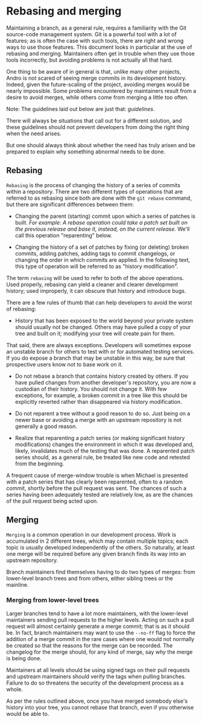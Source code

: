 <!-- SPDX-License-Identifier: MIT -->

# Rebasing and merging

Maintaining a branch, as a general rule, requires a familiarity
with the Git source-code management system.
Git is a powerful tool with a lot of features;
as is often the case with such tools, there are right and wrong ways to use those features.
This document looks in particular at the use of rebasing and merging.
Maintainers often get in trouble when they use those tools incorrectly,
but avoiding problems is not actually all that hard.

One thing to be aware of in general is that, unlike many other projects,
Andro is not scared of seeing merge commits in its development history.
Indeed, given the future-scaling of the project, avoiding merges would be nearly impossible.
Some problems encountered by maintainers result from a desire to avoid merges,
while others come from merging a little too often.

Note: The guidelines laid out below are just that: *guidelines*.

There will always be situations that call out for a different solution,
and these guidelines should not prevent developers
from doing the right thing when the need arises.

But one should always think about whether the need has truly arisen
and be prepared to explain why something abnormal needs to be done.

## Rebasing

``Rebasing`` is the process of changing the history of a series of commits within a repository.
There are two different types of operations that are referred to as rebasing
since both are done with the ``git rebase`` command,
but there are significant differences between them:

- Changing the parent (starting) commit upon which a series of patches is built.
  *For example: A rebase operation could take a patch set built on the previous release
  and base it, instead, on the current release.*
  We'll call this operation "reparenting" below.

- Changing the history of a set of patches by fixing (or deleting)
  broken commits, adding patches, adding tags to commit changelogs, or changing
  the order in which commits are applied.
  In the following text, this type of operation will be referred to as "history modification".

The term ``rebasing`` will be used to refer to both of the above operations.
Used properly, rebasing can yield a cleaner and clearer development history;
used improperly, it can obscure that history and introduce bugs.

There are a few rules of thumb that can help developers to avoid the worst of rebasing:

- History that has been exposed to the world beyond your private system should usually not be changed.
  Others may have pulled a copy of your tree and built on it;
  modifying your tree will create pain for them.

That said, there are always exceptions.
Developers will sometimes expose an unstable branch for others to test
with or for automated testing services.
If you do expose a branch that may be unstable in this way,
be sure that prospective users know not to base work on it.

- Do not rebase a branch that contains history created by others.
  If you have pulled changes from another developer's repository,
  you are now a custodian of their history. You should not change it.
  With few exceptions, for example, a broken commit in a tree like this
  should be explicitly reverted rather than disappeared via history modification.

- Do not reparent a tree without a good reason to do so.
  Just being on a newer base or avoiding a merge with an upstream repository
  is not generally a good reason.

- Realize that reparenting a patch series
  (or making significant history modifications) 
  changes the environment in which it was developed and, likely,
  invalidates much of the testing that was done.
  A reparented patch series should, as a general rule,
  be treated like new code and retested from the beginning.

A frequent cause of merge-window trouble is when Michael is presented with a patch series
that has clearly been reparented, often to a random commit, shortly before the pull request was sent.
The chances of such a series having been adequately tested are relatively low,
as are the chances of the pull request being acted upon.

## Merging

``Merging`` is a common operation in our development process.
Work is accumulated in 2 different trees, which may contain multiple topics;
each topic is usually developed independently of the others.
So naturally, at least one merge will be required before any given branch
finds its way into an upstream repository.

Branch maintainers find themselves having to do two types of merges:
from lower-level branch trees and from others, either sibling trees or the mainline.

### Merging from lower-level trees

Larger branches tend to have a lot more maintainers,
with the lower-level maintainers sending pull requests to the higher levels.
Acting on such a pull request will almost certainly generate a merge commit; that is as it should be.
In fact, branch maintainers may want to use the ``--no-ff`` flag to force the addition
of a merge commit in the rare cases where one would not normally be created
so that the reasons for the merge can be recorded.
The changelog for the merge should, for any kind of merge, say *why* the merge is being done.

Maintainers at all levels should be using signed tags on their pull requests
and upstream maintainers should verify the tags when pulling branches.
Failure to do so threatens the security of the development process as a whole.

As per the rules outlined above, once you have merged somebody else's history into your tree,
you cannot rebase that branch, even if you otherwise would be able to.